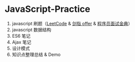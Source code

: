 # JavaScript-Practice

1. javascript 刷题（[LeetCode](./LeetCode刷题javascript) &amp; [剑指 offer](./CodingInterviews) & [程序员面试金典](./CareerCup)）
2. javascript 数据结构
3. ES6 笔记
4. Ajax 笔记
5. 设计模式
6. 知识点整理总结 & Demo
